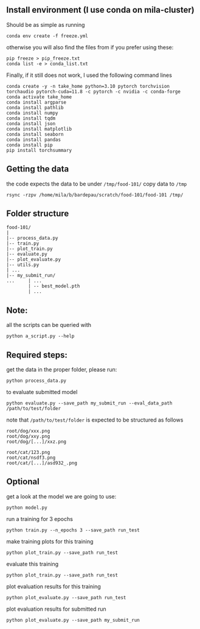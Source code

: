 ## Install environment (I use conda on mila-cluster)

Should be as simple as running 
```
conda env create -f freeze.yml
```
otherwise you will also find the files from if you prefer using these:
```
pip freeze > pip_freeze.txt
conda list -e > conda_list.txt
```

Finally, if it still does not work, I used the following command lines 
```
conda create -y -n take_home python=3.10 pytorch torchvision torchaudio pytorch-cuda=11.8 -c pytorch -c nvidia -c conda-forge
conda activate take_home 
conda install argparse
conda install pathlib 
conda install numpy
conda install tqdm
conda install json
conda install matplotlib
conda install seaborn
conda install pandas
conda install pip
pip install torchsummary
```


## Getting the data
the code expects the data to be under `/tmp/food-101/`
copy data to `/tmp`
```
rsync -rzpv /home/mila/b/bardepau/scratch/food-101/food-101 /tmp/
```

## Folder structure
```
food-101/
|
|-- process_data.py
|-- train.py
|-- plot_train.py
|-- evaluate.py
|-- plot_evaluate.py
|-- utils.py
| ... 
|-- my_submit_run/
...     | ...
        | -- best_model.pth 
        | ...
```

## Note:
all the scripts can be queried with
```
python a_script.py --help 
```

## Required steps:
get the data in the proper folder, please run: 
```
python process_data.py
```

to evaluate submitted model
```
python evaluate.py --save_path my_submit_run --eval_data_path /path/to/test/folder
```

note that  `/path/to/test/folder` is expected to be structured as follows
```
root/dog/xxx.png
root/dog/xxy.png
root/dog/[...]/xxz.png

root/cat/123.png
root/cat/nsdf3.png
root/cat/[...]/asd932_.png
```

## Optional
get a look at the model we are going to use:
```
python model.py
```

run a training for 3 epochs
```
python train.py --n_epochs 3 --save_path run_test
```
make training plots for this training
```
python plot_train.py --save_path run_test
```

evaluate this training
```
python plot_train.py --save_path run_test 
```
plot evaluation results for this training
```
python plot_evaluate.py --save_path run_test
```
plot evaluation results for submitted run
```
python plot_evaluate.py --save_path my_submit_run
```
